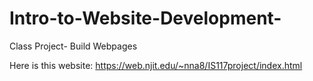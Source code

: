 # Intro-to-Website-Development-
Class Project- Build Webpages

Here is this website: https://web.njit.edu/~nna8/IS117project/index.html
